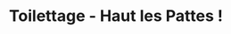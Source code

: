 ---
title: "Toilettage - Haut les Pattes !"
url: /ouistreham/toilettage-haut-les-pattes/
shop: Tiersalon
---